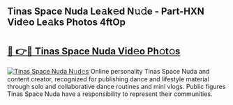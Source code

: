 ## Tinas Space Nuda Le𝚊k𝚎d N𝚞𝚍e - Part-HXN Vid𝚎o Le𝚊ks Photos 4ftOp

# <h2><a href="http://fbegwg9.evod.top/?m=Tinas+Space+Nuda">🔗 👉🔴 Tinas Space Nuda Vid𝚎o Ph𝚘t𝚘s</a></h2>

[![Tinas Space Nuda N𝚞d𝚎s](https://i.imgur.com/8V9OHl7.gif)](http://fbegwg9.evod.top/?m=Tinas+Space+Nuda)
Online personality Tinas Space Nuda and content creator, recognized for publishing dance and lifestyle material through solo and collaborative dance routines and mini vlogs. Public figures Tinas Space Nuda have a responsibility to represent their communities. 
